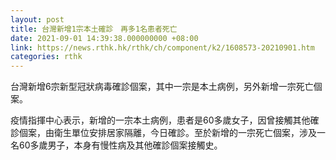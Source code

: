```yaml
---
layout: post
title: 台灣新增1宗本土確診　再多1名患者死亡
date: 2021-09-01 14:39:38.000000000 +08:00
link: https://news.rthk.hk/rthk/ch/component/k2/1608573-20210901.htm
categories: rthk
---
```


台灣新增6宗新型冠狀病毒確診個案，其中一宗是本土病例，另外新增一宗死亡個案。

疫情指揮中心表示，新增的一宗本土病例，患者是60多歲女子，因曾接觸其他確診個案，由衛生單位安排居家隔離，今日確診。至於新增的一宗死亡個案，涉及一名60多歲男子，本身有慢性病及其他確診個案接觸史。
